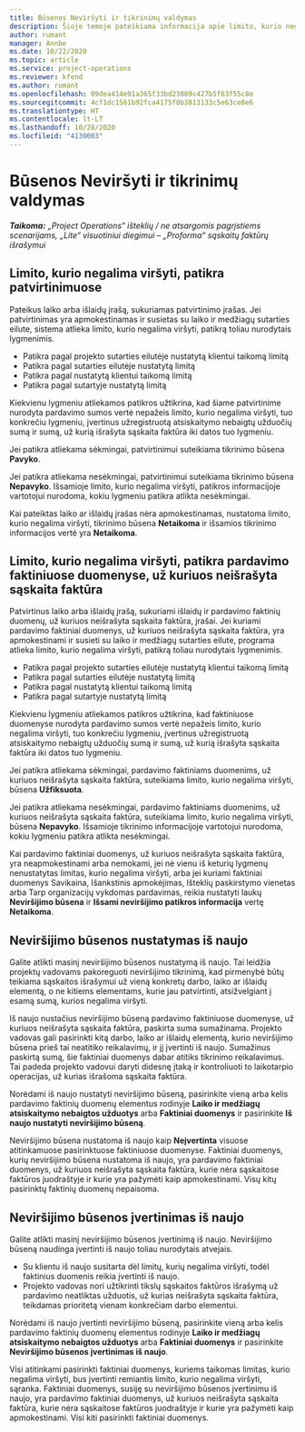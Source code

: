 ```yaml
---
title: Būsenos Neviršyti ir tikrinimų valdymas
description: Šioje temoje pateikiama informacija apie limito, kurio negalima viršyti, patikras, atliekamas sistemoje „Project Operations“.
author: rumant
manager: Annbe
ms.date: 10/22/2020
ms.topic: article
ms.service: project-operations
ms.reviewer: kfend
ms.author: rumant
ms.openlocfilehash: 09dea414e91a365f33bd23089c427b5f63f55c8e
ms.sourcegitcommit: 4cf1dc1561b92fca4175f0b3813133c5e63ce8e6
ms.translationtype: HT
ms.contentlocale: lt-LT
ms.lasthandoff: 10/28/2020
ms.locfileid: "4130003"
---
```

# <a name="manage-not-to-exceed-status-and-validations"></a>Būsenos Neviršyti ir tikrinimų valdymas 

_**Taikoma:** „Project Operations“ išteklių / ne atsargomis pagrįstiems scenarijams, „Lite“ visuotiniui diegimui – „Proforma“ sąskaitų faktūrų išrašymui_

## <a name="not-to-exceed-on-approvals"></a>Limito, kurio negalima viršyti, patikra patvirtinimuose

Pateikus laiko arba išlaidų įrašą, sukuriamas patvirtinimo įrašas. Jei patvirtinimas yra apmokestinamas ir susietas su laiko ir medžiagų sutarties eilute, sistema atlieka limito, kurio negalima viršyti, patikrą toliau nurodytais lygmenimis.

  - Patikra pagal projekto sutarties eilutėje nustatytą klientui taikomą limitą
  - Patikra pagal sutarties eilutėje nustatytą limitą
  - Patikra pagal nustatytą klientui taikomą limitą
  - Patikra pagal sutartyje nustatytą limitą

Kiekvienu lygmeniu atliekamos patikros užtikrina, kad šiame patvirtinime nurodyta pardavimo sumos vertė nepažeis limito, kurio negalima viršyti, tuo konkrečiu lygmeniu, įvertinus užregistruotą atsiskaitymo nebaigtų užduočių sumą ir sumą, už kurią išrašyta sąskaita faktūra iki datos tuo lygmeniu.

Jei patikra atliekama sėkmingai, patvirtinimui suteikiama tikrinimo būsena **Pavyko**.

Jei patikra atliekama nesėkmingai, patvirtinimui suteikiama tikrinimo būsena **Nepavyko**. Išsamioje limito, kurio negalima viršyti, patikros informacijoje vartotojui nurodoma, kokiu lygmeniu patikra atlikta nesėkmingai.

Kai pateiktas laiko ar išlaidų įrašas nėra apmokestinamas, nustatoma limito, kurio negalima viršyti, tikrinimo būsena **Netaikoma** ir išsamios tikrinimo informacijos vertė yra **Netaikoma**.

## <a name="not-to-exceed-on-unbilled-sales-actuals"></a>Limito, kurio negalima viršyti, patikra pardavimo faktiniuose duomenyse, už kuriuos neišrašyta sąskaita faktūra

Patvirtinus laiko arba išlaidų įrašą, sukuriami išlaidų ir pardavimo faktinių duomenų, už kuriuos neišrašyta sąskaita faktūra, įrašai. Jei kuriami pardavimo faktiniai duomenys, už kuriuos neišrašyta sąskaita faktūra, yra apmokestinami ir susieti su laiko ir medžiagų sutarties eilute, programa atlieka limito, kurio negalima viršyti, patikrą toliau nurodytais lygmenimis.

  - Patikra pagal projekto sutarties eilutėje nustatytą klientui taikomą limitą
  - Patikra pagal sutarties eilutėje nustatytą limitą
  - Patikra pagal nustatytą klientui taikomą limitą
  - Patikra pagal sutartyje nustatytą limitą

Kiekvienu lygmeniu atliekamos patikros užtikrina, kad faktiniuose duomenyse nurodyta pardavimo sumos vertė nepažeis limito, kurio negalima viršyti, tuo konkrečiu lygmeniu, įvertinus užregistruotą atsiskaitymo nebaigtų užduočių sumą ir sumą, už kurią išrašyta sąskaita faktūra iki datos tuo lygmeniu.

Jei patikra atliekama sėkmingai, pardavimo faktiniams duomenims, už kuriuos neišrašyta sąskaita faktūra, suteikiama limito, kurio negalima viršyti, būsena **Užfiksuota**.

Jei patikra atliekama nesėkmingai, pardavimo faktiniams duomenims, už kuriuos neišrašyta sąskaita faktūra, suteikiama limito, kurio negalima viršyti, būsena **Nepavyko**. Išsamioje tikrinimo informacijoje vartotojui nurodoma, kokiu lygmeniu patikra atlikta nesėkmingai.

Kai pardavimo faktiniai duomenys, už kuriuos neišrašyta sąskaita faktūra, yra neapmokestinami arba nemokami, jei nė vienu iš keturių lygmenų nenustatytas limitas, kurio negalima viršyti, arba jei kuriami faktiniai duomenys Savikaina, Išankstinis apmokėjimas, Išteklių paskirstymo vienetas arba Tarp organizacijų vykdomas pardavimas, reikia nustatyti laukų **Neviršijimo būsena** ir **Išsami neviršijimo patikros informacija** vertę **Netaikoma**.

## <a name="reset-the-not-to-exceed-status"></a>Neviršijimo būsenos nustatymas iš naujo

Galite atlikti masinį neviršijimo būsenos nustatymą iš naujo. Tai leidžia projektų vadovams pakoreguoti neviršijimo tikrinimą, kad pirmenybė būtų teikiama sąskaitos išrašymui už vieną konkretų darbo, laiko ar išlaidų elementą, o ne kitiems elementams, kurie jau patvirtinti, atsižvelgiant į esamą sumą, kurios negalima viršyti.

Iš naujo nustačius neviršijimo būseną pardavimo faktiniuose duomenyse, už kuriuos neišrašyta sąskaita faktūra, paskirta suma sumažinama. Projekto vadovas gali pasirinkti kitą darbo, laiko ar išlaidų elementą, kurio neviršijimo būsena prieš tai neatitiko reikalavimų, ir jį įvertinti iš naujo. Sumažinus paskirtą sumą, šie faktiniai duomenys dabar atitiks tikrinimo reikalavimus. Tai padeda projekto vadovui daryti didesnę įtaką ir kontroliuoti to laikotarpio operacijas, už kurias išrašoma sąskaita faktūra.

Norėdami iš naujo nustatyti neviršijimo būseną, pasirinkite vieną arba kelis pardavimo faktinių duomenų elementus rodinyje **Laiko ir medžiagų atsiskaitymo nebaigtos užduotys** arba **Faktiniai duomenys** ir pasirinkite **Iš naujo nustatyti neviršijimo būseną**.

Neviršijimo būsena nustatoma iš naujo kaip **Neįvertinta** visuose atitinkamuose pasirinktuose faktiniuose duomenyse. Faktiniai duomenys, kurių neviršijimo būsena nustatoma iš naujo, yra pardavimo faktiniai duomenys, už kuriuos neišrašyta sąskaita faktūra, kurie nėra sąskaitose faktūros juodraštyje ir kurie yra pažymėti kaip apmokestinami. Visų kitų pasirinktų faktinių duomenų nepaisoma.

## <a name="reevaluate-not-to-exceed-status"></a>Neviršijimo būsenos įvertinimas iš naujo

Galite atlikti masinį neviršijimo būsenos įvertinimą iš naujo. Neviršijimo būseną naudinga įvertinti iš naujo toliau nurodytais atvejais.

  - Su klientu iš naujo susitarta dėl limitų, kurių negalima viršyti, todėl faktinius duomenis reikia įvertinti iš naujo.
  - Projekto vadovas nori užtikrinti tikslų sąskaitos faktūros išrašymą už pardavimo neatliktas užduotis, už kurias neišrašyta sąskaita faktūra, teikdamas prioritetą vienam konkrečiam darbo elementui.

Norėdami iš naujo įvertinti neviršijimo būseną, pasirinkite vieną arba kelis pardavimo faktinių duomenų elementus rodinyje **Laiko ir medžiagų atsiskaitymo nebaigtos užduotys** arba **Faktiniai duomenys** ir pasirinkite **Neviršijimo būsenos įvertinimas iš naujo**.

Visi atitinkami pasirinkti faktiniai duomenys, kuriems taikomas limitas, kurio negalima viršyti, bus įvertinti remiantis limito, kurio negalima viršyti, sąranka. Faktiniai duomenys, susiję su neviršijimo būsenos įvertinimu iš naujo, yra pardavimo faktiniai duomenys, už kuriuos neišrašyta sąskaita faktūra, kurie nėra sąskaitose faktūros juodraštyje ir kurie yra pažymėti kaip apmokestinami. Visi kiti pasirinkti faktiniai duomenys.
